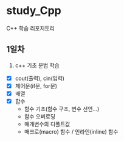 # study_Cpp
C++ 학습 리포지토리

## 1일차
1. c++ 기초 문법 학습
  - [x] cout(출력), cin(입력)
  - [x] 제어문(if문, for문)
  - [x] 배열
  - [x] 함수
    - 함수 기초(함수 구조, 변수 선언...)
    - 함수 오버로딩
    - 매개변수의 디폴트값
    - 매크로(macro) 함수 / 인라인(inline) 함수
